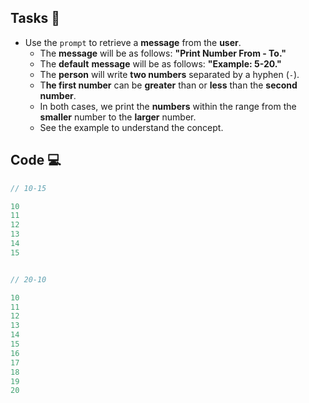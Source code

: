 ## Tasks 🎯

- Use the `prompt` to retrieve a **message** from the **user**.
  - The **message** will be as follows: **"Print Number From - To."**
  - The **default** **message** will be as follows: **"Example: 5-20."**
  - The **person** will write **two numbers** separated by a hyphen (`-`).
  - T**he first number** can be **greater** than or **less** than the **second number**.
  - In both cases, we print the **numbers** within the range from the **smaller** number to the **larger** number.
  - See the example to understand the concept.

## Code 💻

```js
// 10-15

10
11
12
13
14
15


// 20-10

10
11
12
13
14
15
16
17
18
19
20
```
